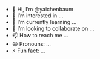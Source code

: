 - 👋 Hi, I’m @yaichenbaum
- 👀 I’m interested in ...
- 🌱 I’m currently learning ...
- 💞️ I’m looking to collaborate on ...
- 📫 How to reach me ...
- 😄 Pronouns: ...
- ⚡ Fun fact: ...

<!---
yaichenbaum/yaichenbaum is a ✨ special ✨ repository because its `README.md` (this file) appears on your GitHub profile.
You can click the Preview link to take a look at your changes.
--->
